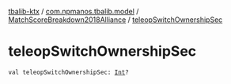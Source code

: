 [tbalib-ktx](../../index.md) / [com.npmanos.tbalib.model](../index.md) / [MatchScoreBreakdown2018Alliance](index.md) / [teleopSwitchOwnershipSec](./teleop-switch-ownership-sec.md)

# teleopSwitchOwnershipSec

`val teleopSwitchOwnershipSec: `[`Int`](https://kotlinlang.org/api/latest/jvm/stdlib/kotlin/-int/index.html)`?`